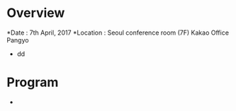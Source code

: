 # Overview
*Date : 7th April, 2017
*Location : Seoul conference room (7F) Kakao Office Pangyo
* dd

# Program
*
